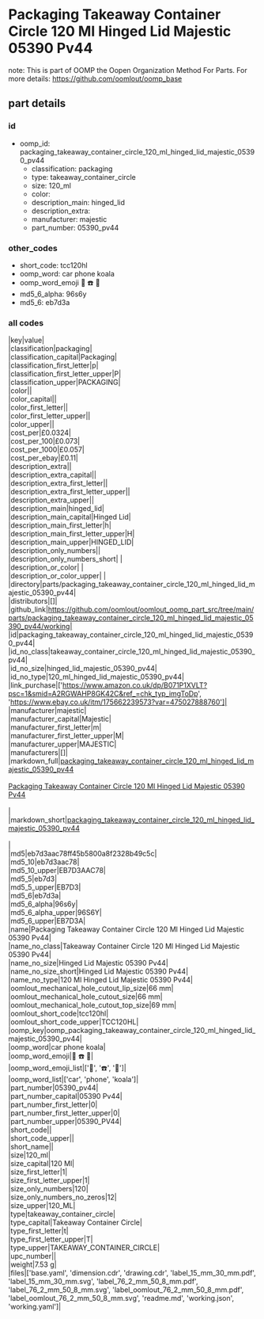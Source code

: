 # Packaging Takeaway Container Circle 120 Ml Hinged Lid Majestic 05390 Pv44  

note: This is part of OOMP the Oopen Organization Method For Parts. For more details: https://github.com/oomlout/oomp_base

##  part details





### id
* oomp_id: packaging_takeaway_container_circle_120_ml_hinged_lid_majestic_05390_pv44
  * classification: packaging
  * type: takeaway_container_circle
  * size: 120_ml
  * color: 
  * description_main: hinged_lid
  * description_extra: 
  * manufacturer: majestic
  * part_number: 05390_pv44

### other_codes
* short_code: tcc120hl
* oomp_word: car phone koala
* oomp_word_emoji :car: :phone: :koala:
* md5_6_alpha: 96s6y
* md5_6: eb7d3a

### all codes 
|key|value|  
|classification|packaging|  
|classification_capital|Packaging|  
|classification_first_letter|p|  
|classification_first_letter_upper|P|  
|classification_upper|PACKAGING|  
|color||  
|color_capital||  
|color_first_letter||  
|color_first_letter_upper||  
|color_upper||  
|cost_per|£0.0324|  
|cost_per_100|£0.073|  
|cost_per_1000|£0.057|  
|cost_per_ebay|£0.11|  
|description_extra||  
|description_extra_capital||  
|description_extra_first_letter||  
|description_extra_first_letter_upper||  
|description_extra_upper||  
|description_main|hinged_lid|  
|description_main_capital|Hinged Lid|  
|description_main_first_letter|h|  
|description_main_first_letter_upper|H|  
|description_main_upper|HINGED_LID|  
|description_only_numbers||  
|description_only_numbers_short| |  
|description_or_color| |  
|description_or_color_upper| |  
|directory|parts/packaging_takeaway_container_circle_120_ml_hinged_lid_majestic_05390_pv44|  
|distributors|[]|  
|github_link|https://github.com/oomlout/oomlout_oomp_part_src/tree/main/parts/packaging_takeaway_container_circle_120_ml_hinged_lid_majestic_05390_pv44/working|  
|id|packaging_takeaway_container_circle_120_ml_hinged_lid_majestic_05390_pv44|  
|id_no_class|takeaway_container_circle_120_ml_hinged_lid_majestic_05390_pv44|  
|id_no_size|hinged_lid_majestic_05390_pv44|  
|id_no_type|120_ml_hinged_lid_majestic_05390_pv44|  
|link_purchase|['https://www.amazon.co.uk/dp/B071P1XVLT?psc=1&smid=A2RGWAHP8GK42C&ref_=chk_typ_imgToDp', 'https://www.ebay.co.uk/itm/175662239573?var=475027888760']|  
|manufacturer|majestic|  
|manufacturer_capital|Majestic|  
|manufacturer_first_letter|m|  
|manufacturer_first_letter_upper|M|  
|manufacturer_upper|MAJESTIC|  
|manufacturers|[]|  
|markdown_full|[packaging_takeaway_container_circle_120_ml_hinged_lid_majestic_05390_pv44](https://github.com/oomlout/oomlout_oomp_part_src/tree/main/parts/packaging_takeaway_container_circle_120_ml_hinged_lid_majestic_05390_pv44/working)<br>[](https://github.com/oomlout/oomlout_oomp_part_src/tree/main/parts/packaging_takeaway_container_circle_120_ml_hinged_lid_majestic_05390_pv44/working)<br>[Packaging Takeaway Container Circle 120 Ml Hinged Lid Majestic 05390 Pv44](https://github.com/oomlout/oomlout_oomp_part_src/tree/main/parts/packaging_takeaway_container_circle_120_ml_hinged_lid_majestic_05390_pv44/working)<br><br>|  
|markdown_short|[packaging_takeaway_container_circle_120_ml_hinged_lid_majestic_05390_pv44](https://github.com/oomlout/oomlout_oomp_part_src/tree/main/parts/packaging_takeaway_container_circle_120_ml_hinged_lid_majestic_05390_pv44/working)<br><br>|  
|md5|eb7d3aac78ff45b5800a8f2328b49c5c|  
|md5_10|eb7d3aac78|  
|md5_10_upper|EB7D3AAC78|  
|md5_5|eb7d3|  
|md5_5_upper|EB7D3|  
|md5_6|eb7d3a|  
|md5_6_alpha|96s6y|  
|md5_6_alpha_upper|96S6Y|  
|md5_6_upper|EB7D3A|  
|name|Packaging Takeaway Container Circle 120 Ml Hinged Lid Majestic 05390 Pv44|  
|name_no_class|Takeaway Container Circle 120 Ml Hinged Lid Majestic 05390 Pv44|  
|name_no_size|Hinged Lid Majestic 05390 Pv44|  
|name_no_size_short|Hinged Lid Majestic 05390 Pv44|  
|name_no_type|120 Ml Hinged Lid Majestic 05390 Pv44|  
|oomlout_mechanical_hole_cutout_lip_size|66 mm|  
|oomlout_mechanical_hole_cutout_size|66 mm|  
|oomlout_mechanical_hole_cutout_top_size|69 mm|  
|oomlout_short_code|tcc120hl|  
|oomlout_short_code_upper|TCC120HL|  
|oomp_key|oomp_packaging_takeaway_container_circle_120_ml_hinged_lid_majestic_05390_pv44|  
|oomp_word|car phone koala|  
|oomp_word_emoji|:car: :phone: :koala:|  
|oomp_word_emoji_list|[':car:', ':phone:', ':koala:']|  
|oomp_word_list|['car', 'phone', 'koala']|  
|part_number|05390_pv44|  
|part_number_capital|05390 Pv44|  
|part_number_first_letter|0|  
|part_number_first_letter_upper|0|  
|part_number_upper|05390_PV44|  
|short_code||  
|short_code_upper||  
|short_name||  
|size|120_ml|  
|size_capital|120 Ml|  
|size_first_letter|1|  
|size_first_letter_upper|1|  
|size_only_numbers|120|  
|size_only_numbers_no_zeros|12|  
|size_upper|120_ML|  
|type|takeaway_container_circle|  
|type_capital|Takeaway Container Circle|  
|type_first_letter|t|  
|type_first_letter_upper|T|  
|type_upper|TAKEAWAY_CONTAINER_CIRCLE|  
|upc_number||  
|weight|7.53 g|  
|files|['base.yaml', 'dimension.cdr', 'drawing.cdr', 'label_15_mm_30_mm.pdf', 'label_15_mm_30_mm.svg', 'label_76_2_mm_50_8_mm.pdf', 'label_76_2_mm_50_8_mm.svg', 'label_oomlout_76_2_mm_50_8_mm.pdf', 'label_oomlout_76_2_mm_50_8_mm.svg', 'readme.md', 'working.json', 'working.yaml']|  
